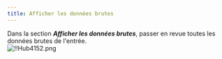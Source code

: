 ```yaml
---
title: Afficher les données brutes
---
```

Dans la section ***Afficher les données brutes***, passer en revue toutes les données brutes de l'entrée.  
![!!Hub4152.png](https://webdevolutions.azureedge.net/docs/fr/hub/Hub4152.png) 


